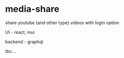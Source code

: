 # media-share
share youtube (and other type) videos with login option

UI - react, mui

backend - graphql

tbc...
